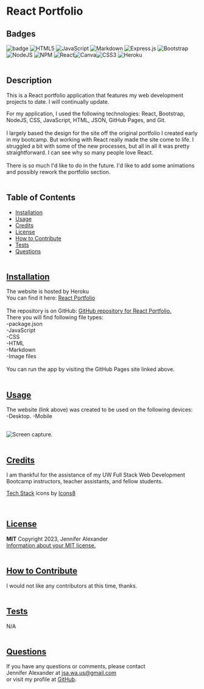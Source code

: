 # React Portfolio


  ## Badges
  ![badge](https://img.shields.io/badge/license-MIT-blue)
  ![HTML5](https://img.shields.io/badge/html5-%23E34F26.svg?style=for-the-badge&logo=html5&logoColor=white) ![JavaScript](https://img.shields.io/badge/javascript-%23323330.svg?style=for-the-badge&logo=javascript&logoColor=%23F7DF1E) ![Markdown](https://img.shields.io/badge/markdown-%23000000.svg?style=for-the-badge&logo=markdown&logoColor=white) ![Express.js](https://img.shields.io/badge/express.js-%23404d59.svg?style=for-the-badge&logo=express&logoColor=%2361DAFB) ![Bootstrap](https://img.shields.io/badge/bootstrap-%23563D7C.svg?style=for-the-badge&logo=bootstrap&logoColor=white) ![NodeJS](https://img.shields.io/badge/node.js-6DA55F?style=for-the-badge&logo=node.js&logoColor=white) ![NPM](https://img.shields.io/badge/NPM-%23000000.svg?style=for-the-badge&logo=npm&logoColor=white) ![React](https://img.shields.io/badge/react-%2320232a.svg?style=for-the-badge&logo=react&logoColor=%2361DAFB)![Canva](https://img.shields.io/badge/Canva-%2300C4CC.svg?style=for-the-badge&logo=Canva&logoColor=white)![CSS3](https://img.shields.io/badge/css3-%231572B6.svg?style=for-the-badge&logo=css3&logoColor=white) ![Heroku](https://img.shields.io/badge/heroku-%23430098.svg?style=for-the-badge&logo=heroku&logoColor=white)
  <br><br>
  

  ## Description
  This is a React portfolio application that features my web development projects to date. I will continually update. 
  <br>

  For my application, I used the following technologies: React, Bootstrap, NodeJS, CSS, JavaScript, HTML, JSON, GitHub Pages, and Git.
  <br><br>
  I largely based the design for the site off the original portfolio I created early in my bootcamp. But working with React really made the site come to life. I struggled a bit with some of the new processes, but all in all it was pretty straightforward. I can see why so many people love React.
  <br><br>
  There is so much I'd like to do in the future. I'd like to add some animations and possibly rework the portfolio section.
  <br><br>

## Table of Contents
  - [Installation](#installation)
  - [Usage](#usage)
  - [Credits](#credits)
  - [License](#license)
  - [How to Contribute](#how-to-contribute)
  - [Tests](#tests)
  - [Questions](#questions)
  <br><br>

  ## [Installation](#table-of-contents)
  The website is hosted by Heroku <br>
  You can find it here: [React Portfolio](https://portfolio-jah.herokuapp.com/)
  <br><br>
  The repository is on GitHub: [GitHub repository for React Portfolio.](https://github.com/jsalexan/react-portfolio) <br>
  There you will find following file types: <br>
  -package.json<br>
  -JavaScript<br>
  -CSS<br>
  -HTML<br>
  -Markdown<br>
  -Image files<br>
  <br>
  You can run the app by visiting the GitHub Pages site linked above.   <br><br>

## [Usage](#table-of-contents)
  The website (link above) was created to be used on the following devices:<br> 
-Desktop.
-Mobile<br><br>
  

  ![Screen capture.](https://user-images.githubusercontent.com/110498167/222015448-0d76b912-281b-4382-acaf-e95a18242633.png)
  <br><br>

  ## [Credits](#table-of-contents) 
  I am thankful for the assistance of my UW Full Stack Web Development Bootcamp instructors, teacher assistants, and fellow students.

  <a target="_blank" href="https://icons8.com/icon/WNoJgbzDr3i2/express-js">Tech Stack</a> icons by <a target="_blank" href="https://icons8.com">Icons8</a>


  <br>
 
  ## [License](#table-of-contents)
  **MIT** Copyright 2023, Jennifer Alexander<br>
  [Information about your MIT license.](https://opensource.org/licenses/MIT)
  <br><br>
  

  ## [How to Contribute](#table-of-contents)
  I would not like any contributors at this time, thanks.
  <br><br>

  ## [Tests](#table-of-contents)
  N/A
  <br><br>

  ## [Questions](#table-of-contents)
  If you have any questions or comments, please contact <br>Jennifer Alexander at jsa.wa.us@gmail.com <br>or visit my profile at [GitHub](https://github.com/jsalexan/).
  
